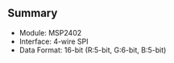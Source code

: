 ## Summary

- Module: MSP2402
- Interface: 4-wire SPI
- Data Format: 16-bit (R:5-bit, G:6-bit, B:5-bit)
